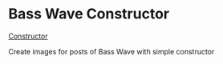 # Bass Wave Constructor

[Constructor](https://bass-wave.netlify.com/)

Create images for posts of Bass Wave with simple constructor
